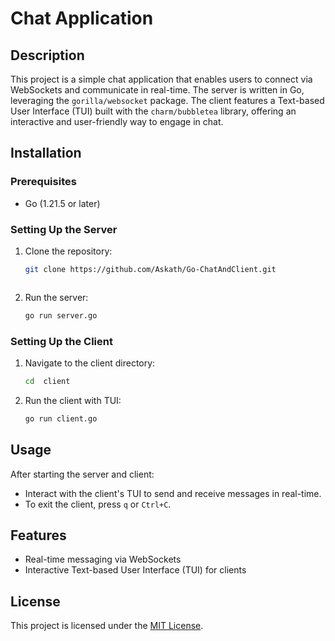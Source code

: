 # Chat Application

## Description

This project is a simple chat application that enables users to connect via WebSockets and communicate in real-time. The server is written in Go, leveraging the `gorilla/websocket` package. The client features a Text-based User Interface (TUI) built with the `charm/bubbletea` library, offering an interactive and user-friendly way to engage in chat.

## Installation

### Prerequisites

- Go (1.21.5 or later)

### Setting Up the Server

1. Clone the repository:

   ```bash
   git clone https://github.com/Askath/Go-ChatAndClient.git
   ```

   ```

   ```

2. Run the server:
   ```bash
   go run server.go
   ```

### Setting Up the Client

1. Navigate to the client directory:
   ```bash
   cd  client
   ```
2. Run the client with TUI:
   ```bash
   go run client.go
   ```

## Usage

After starting the server and client:

- Interact with the client's TUI to send and receive messages in real-time.
- To exit the client, press `q` or `Ctrl+C`.

## Features

- Real-time messaging via WebSockets
- Interactive Text-based User Interface (TUI) for clients

## License

This project is licensed under the [MIT License](LICENSE).
